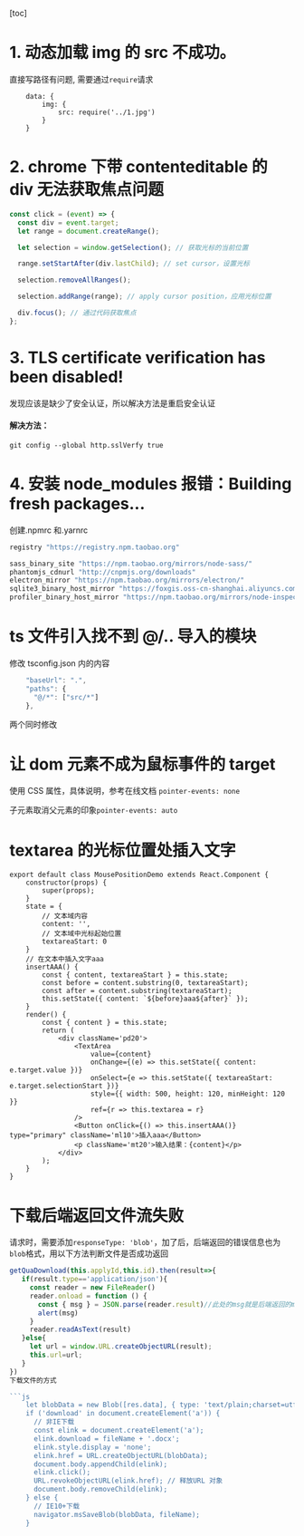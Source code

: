 [toc]

# 1. 动态加载 img 的 src 不成功。

直接写路径有问题, 需要通过`require`请求

```
    data: {
        img: {
            src: require('../1.jpg')
        }
    }
```

# 2. chrome 下带 contenteditable 的 div 无法获取焦点问题

```js
const click = (event) => {
  const div = event.target;
  let range = document.createRange();

  let selection = window.getSelection(); // 获取光标的当前位置

  range.setStartAfter(div.lastChild); // set cursor，设置光标

  selection.removeAllRanges();

  selection.addRange(range); // apply cursor position，应用光标位置

  div.focus(); // 通过代码获取焦点
};
```

# 3. TLS certificate verification has been disabled!

发现应该是缺少了安全认证，所以解决方法是重启安全认证

<h4>解决方法：</h4>

`git config --global http.sslVerfy true`

# 4. 安装 node_modules 报错：Building fresh packages...

创建.npmrc 和.yarnrc

```js
registry "https://registry.npm.taobao.org"

sass_binary_site "https://npm.taobao.org/mirrors/node-sass/"
phantomjs_cdnurl "http://cnpmjs.org/downloads"
electron_mirror "https://npm.taobao.org/mirrors/electron/"
sqlite3_binary_host_mirror "https://foxgis.oss-cn-shanghai.aliyuncs.com/"
profiler_binary_host_mirror "https://npm.taobao.org/mirrors/node-inspector/"
```

# ts 文件引入找不到 @/.. 导入的模块

修改 tsconfig.json 内的内容

```js
    "baseUrl": ".",
    "paths": {
      "@/*": ["src/*"]
    },
```

两个同时修改

# 让 dom 元素不成为鼠标事件的 target

使用 CSS 属性，具体说明，参考在线文档 `pointer-events: none`

子元素取消父元素的印象`pointer-events: auto`

# textarea 的光标位置处插入文字

```
export default class MousePositionDemo extends React.Component {
    constructor(props) {
        super(props);
    }
    state = {
        // 文本域内容
        content: '',
        // 文本域中光标起始位置
        textareaStart: 0
    }
    // 在文本中插入文字aaa
    insertAAA() {
        const { content, textareaStart } = this.state;
        const before = content.substring(0, textareaStart);
        const after = content.substring(textareaStart);
        this.setState({ content: `${before}aaa${after}` });
    }
    render() {
        const { content } = this.state;
        return (
            <div className='pd20'>
                <TextArea
                    value={content}
                    onChange={(e) => this.setState({ content: e.target.value })}
                    onSelect={e => this.setState({ textareaStart: e.target.selectionStart })}
                    style={{ width: 500, height: 120, minHeight: 120 }}
                    ref={r => this.textarea = r}
                />
                <Button onClick={() => this.insertAAA()} type="primary" className='ml10'>插入aaa</Button>
                <p className='mt20'>输入结果：{content}</p>
            </div>
        );
    }
}
```

# 下载后端返回文件流失败

请求时，需要添加`responseType: 'blob'`，加了后，后端返回的错误信息也为`blob`格式，用以下方法判断文件是否成功返回

````js
getQuaDownload(this.applyId,this.id).then(result=>{
   if(result.type=='application/json'){
     const reader = new FileReader()
     reader.onload = function () {
       const { msg } = JSON.parse(reader.result)//此处的msg就是后端返回的msg内容
       alert(msg)
     }
     reader.readAsText(result)
   }else{
     let url = window.URL.createObjectURL(result);
     this.url=url;
   }
})
下载文件的方式

```js
    let blobData = new Blob([res.data], { type: 'text/plain;charset=utf-8'});
    if ('download' in document.createElement('a')) {
      // 非IE下载
      const elink = document.createElement('a');
      elink.download = fileName + '.docx';
      elink.style.display = 'none';
      elink.href = URL.createObjectURL(blobData);
      document.body.appendChild(elink);
      elink.click();
      URL.revokeObjectURL(elink.href); // 释放URL 对象
      document.body.removeChild(elink);
    } else {
      // IE10+下载
      navigator.msSaveBlob(blobData, fileName);
    }
````

```

```
